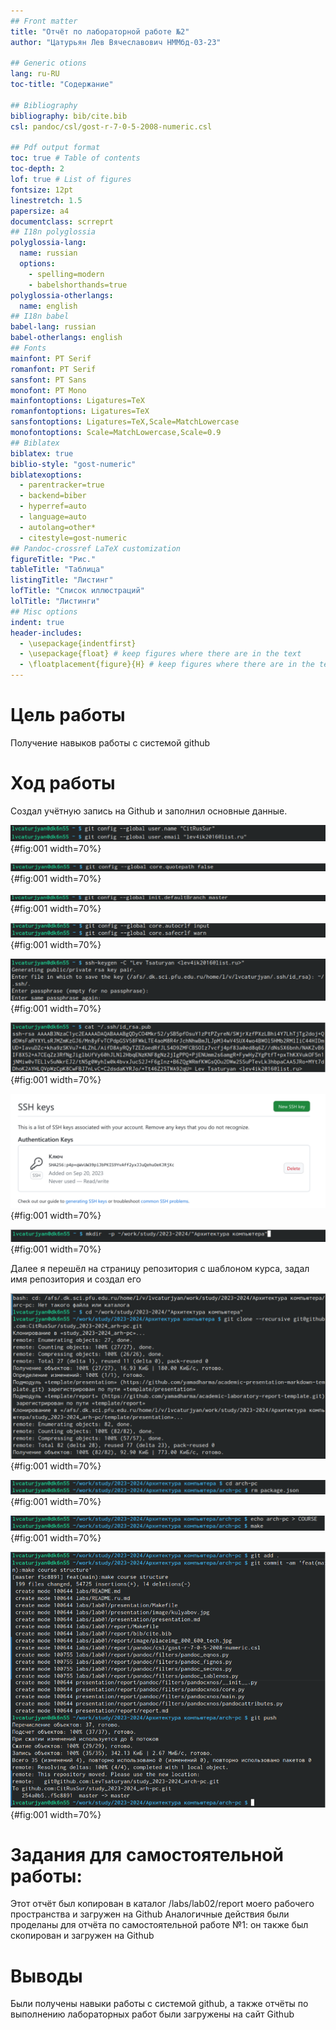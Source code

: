 ```yaml
---
## Front matter
title: "Отчёт по лабораторной работе №2"
author: "Цатурьян Лев Вячеславович НММбд-03-23"

## Generic otions
lang: ru-RU
toc-title: "Содержание"

## Bibliography
bibliography: bib/cite.bib
csl: pandoc/csl/gost-r-7-0-5-2008-numeric.csl

## Pdf output format
toc: true # Table of contents
toc-depth: 2
lof: true # List of figures
fontsize: 12pt
linestretch: 1.5
papersize: a4
documentclass: scrreprt
## I18n polyglossia
polyglossia-lang:
  name: russian
  options:
	- spelling=modern
	- babelshorthands=true
polyglossia-otherlangs:
  name: english
## I18n babel
babel-lang: russian
babel-otherlangs: english
## Fonts
mainfont: PT Serif
romanfont: PT Serif
sansfont: PT Sans
monofont: PT Mono
mainfontoptions: Ligatures=TeX
romanfontoptions: Ligatures=TeX
sansfontoptions: Ligatures=TeX,Scale=MatchLowercase
monofontoptions: Scale=MatchLowercase,Scale=0.9
## Biblatex
biblatex: true
biblio-style: "gost-numeric"
biblatexoptions:
  - parentracker=true
  - backend=biber
  - hyperref=auto
  - language=auto
  - autolang=other*
  - citestyle=gost-numeric
## Pandoc-crossref LaTeX customization
figureTitle: "Рис."
tableTitle: "Таблица"
listingTitle: "Листинг"
lofTitle: "Список иллюстраций"
lolTitle: "Листинги"
## Misc options
indent: true
header-includes:
  - \usepackage{indentfirst}
  - \usepackage{float} # keep figures where there are in the text
  - \floatplacement{figure}{H} # keep figures where there are in the text
---
```


# Цель работы

Получение навыков работы с системой github

# Ход работы

Создал учётную запись на Github и заполнил основные
данные.

![Рис.1 Ввод данных о владельце репозитория](image/1.png){#fig:001 width=70%}

![Рис.2 Настройка utf-8 в выводе сообщений git](image/2.png){#fig:001 width=70%}

![Рис.3 Ввод имени начальной ветки (master)](image/3.png){#fig:001 width=70%}

![Рис.4 Ввод параметров autocrlf и safecrlf](image/4.png){#fig:001 width=70%}

![Рис.5 Генерация пары ssh ключей](image/5.png){#fig:001 width=70%}

![Рис.6 Вывод созданного ключа, его копирование в буфер обмена](image/6.png){#fig:001 width=70%}

![Рис.7 После вставки ключа в поле на сайте github ключ был успешно привязан к аккаунту](image/7.png){#fig:001 width=70%}

![Рис.8 Создание каталога для предмета Архитектура компьютера](image/8.png){#fig:001 width=70%}

Далее я перешёл на страницу репозитория с шаблоном курса,
задал имя репозитория и создал его

![Рис.9 Переход в каталог курса и клонирование созданного репозитория в него](image/9.png){#fig:001 width=70%}

![Рис.10 Переход в каталог курса из каталога «Архитектура компьютера», удаление лишних файлов](image/10.png){#fig:001 width=70%}

![Рис.11 Создание необходимых каталогов](image/11.png){#fig:001 width=70%}

![Рис.12 Отправка файлов на сервер](image/12.png){#fig:001 width=70%}

# Задания для самостоятельной работы:

Этот отчёт был копирован в каталог /labs/lab02/report моего рабочего пространства и загружен на Github
Аналогичные действия были проделаны для отчёта по самостоятельной работе №1: он также был скопирован и загружен на Github
# Выводы

Были получены навыки работы с системой github, а также
отчёты по выполнению лабораторных работ были загружены
на сайт Github

